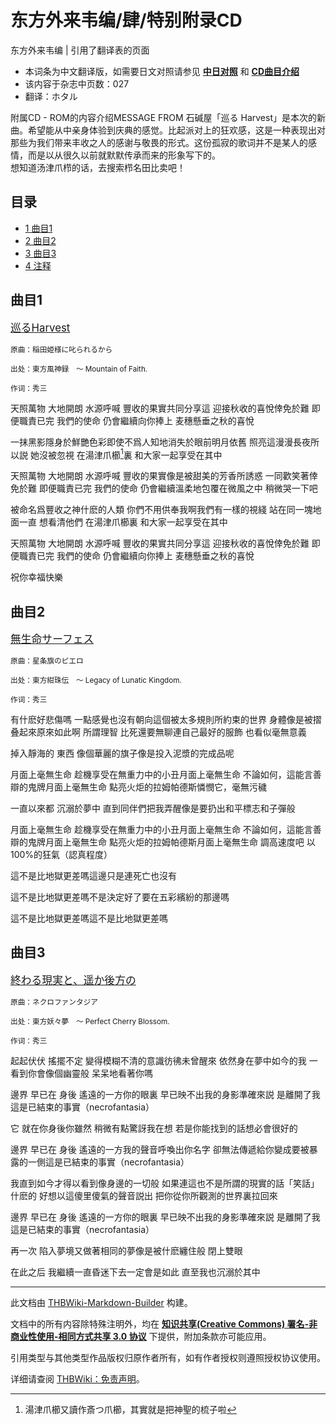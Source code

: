 # 东方外来韦编/肆/特别附录CD

<!-- source html: G:\repos\THBWiki-Markdown-Builder\THBWikiMarkdown\Temp\main\f\fa\ns0%3A%E4%B8%9C%E6%96%B9%E5%A4%96%E6%9D%A5%E9%9F%A6%E7%BC%96%2F%E8%82%86%2F%E7%89%B9%E5%88%AB%E9%99%84%E5%BD%95CD.html -->

东方外来韦编 | 引用了翻译表的页面

- 本词条为中文翻译版，如需要日文对照请参见 **[中日对照](./东方外来韦编-肆-特别附录CD-中日对照.md)** 和 **[CD曲目介绍](./东方外来韦编-附属CD4.md)** 
- 该内容于杂志中页数：027
- 翻译：ホタル

附属CD - ROM的内容介绍MESSAGE FROM 石碱屋「巡る Harvest」是本次的新曲。希望能从中亲身体验到庆典的感觉。比起派对上的狂欢感，这是一种表现出对那些为我们带来丰收之人的感谢与敬畏的形式。这份孤寂的歌词并不是某人的感情，而是以从很久以前就默默传承而来的形象写下的。  
想知道汤津爪栉的话，去搜索栉名田比卖吧！
## 目录

- [1 曲目1](#曲目1)
- [2 曲目2](#曲目2)
- [3 曲目3](#曲目3)
- [4 注释](#注释)




## 曲目1
  
<big>[巡るHarvest](./歌词-巡るHarvest.md)</big>
  
  
<small>原曲：稲田姫様に叱られるから  

出处：東方風神録　～ Mountain of Faith.  

作词：秀三</small>
  

天照萬物 大地開朗 水源呼喊 豐收的果實共同分享這 迎接秋收的喜悅倖免於難 即便職責已完 我們的使命 仍會繼續向你捧上 麦穗懸垂之秋的喜悅  
  

  
一抹黑影隱身於鮮艷色彩即使不爲人知地消失於眼前明月依舊 照亮這漫漫長夜所以説 她沒被忽視 在湯津爪櫛[^cite_note-1]裏 和大家一起享受在其中  
  

  
天照萬物 大地開朗 水源呼喊 豐收的果實像是被甜美的芳香所誘惑 一同歡笑著倖免於難 即便職責已完 我們的使命 仍會繼續溫柔地包覆在微風之中 稍微哭一下吧  
  

  
被命名爲豐收之神什麽的人類 你們不用供奉我啊我們有一樣的視綫 站在同一塊地面一直 想看清他們 在湯津爪櫛裏 和大家一起享受在其中  
  

  
天照萬物 大地開朗 水源呼喊 豐收的果實共同分享這 迎接秋收的喜悅倖免於難 即便職責已完 我們的使命 仍會繼續向你捧上 麦穗懸垂之秋的喜悅  
  

  
祝你幸福快樂
## 曲目2
  
<big>[無生命サーフェス](./歌词-無生命サーフェス.md)</big>
  
  
<small>原曲：星条旗のピエロ  

出处：東方紺珠伝　～ Legacy of Lunatic Kingdom.  

作词：秀三</small>
  

有什麽好悲傷嗎  一點感覺也沒有朝向這個被太多規則所約束的世界 身體像是被摺叠起來原來如此啊 所謂理智 比死還要無聊連自己最好的服飾 也看似毫無意義  
  

  
掉入靜海的 東西 像個華麗的旗子像是投入泥漿的完成品呢  
  

  
月面上毫無生命 趁機享受在無重力中的小丑月面上毫無生命 不論如何，這能言善辯的鬼牌月面上毫無生命 點亮火炬的拉姆帕德斯憐憫它，毫無污穢  
  

  
一直以來都 沉溺於夢中 直到同伴們把我弄醒像是要扔出和平標志和子彈般  
  

  
月面上毫無生命 趁機享受在無重力中的小丑月面上毫無生命 不論如何，這能言善辯的鬼牌月面上毫無生命 點亮火炬的拉姆帕德斯月面上毫無生命 調高速度吧 以100%的狂氣（認真程度）  
  

  
這不是比地獄更差嗎這邊只是連死亡也沒有  
  

  
這不是比地獄更差嗎不是決定好了要在五彩繽紛的那邊嗎  
  

  
這不是比地獄更差嗎這不是比地獄更差嗎
## 曲目3
  
<big>[終わる現実と、遥か後方の](./歌词-終わる現実と、遥か後方の.md)</big>
  
  
<small>原曲：ネクロファンタジア  

出处：東方妖々夢　～ Perfect Cherry Blossom.  

作词：秀三</small>
  

起起伏伏 搖擺不定 變得模糊不清的意識彷彿未曾醒來 依然身在夢中如今的我 一看到你會像個幽靈般 呆呆地看著你嗎  
  

  
邊界 早已在 身後 遙遠的一方你的眼裏 早已映不出我的身影準確來説 是離開了我這是已結束的事實（necrofantasia）  
  

  
它 就在你身後你雖然 稍微有點驚訝我在想 若是你能找到的話想必會很好的  
  

  
邊界 早已在 身後 遙遠的一方我的聲音呼喚出你名字 卻無法傳遞給你變成要被暴露的一側這是已結束的事實（necrofantasia）  
  

  
我直到如今才得以看到像身邊的一切般 如果連這也不是所謂的現實的話「笑話」什麽的 好想以這傻里傻氣的聲音説出 把你從你所觀測的世界裏拉回來  
  

  
邊界 早已在 身後 遙遠的一方你的眼裏 早已映不出我的身影準確來説 是離開了我這是已結束的事實（necrofantasia）  
  

  
再一次 陷入夢境又做著相同的夢像是被什麽纏住般 閉上雙眼  
  

  
在此之后 我繼續一直昏迷下去一定會是如此 直至我也沉溺於其中

[^cite_note-1]: 湯津爪櫛又讀作斎つ爪櫛，其實就是把神聖的梳子啦





---

此文档由 [THBWiki-Markdown-Builder](https://github.com/Delsin-Yu/THBWiki-Markdown-Builder) 构建。

文档中的所有内容除特殊注明外，均在 [**知识共享(Creative Commons) 署名-非商业性使用-相同方式共享 3.0 协议**](https://creativecommons.org/licenses/by-sa/3.0/deed.zh-hans) 下提供，附加条款亦可能应用。

引用类型与其他类型作品版权归原作者所有，如有作者授权则遵照授权协议使用。

详细请查阅 [THBWiki：免责声明](https://thbwiki.cc/THBWiki:%E5%85%8D%E8%B4%A3%E5%A3%B0%E6%98%8E)。

